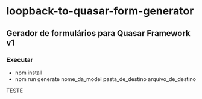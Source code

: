 # loopback-to-quasar-form-generator

## Gerador de formulários para Quasar Framework v1

### Executar

* npm install
* npm run generate nome_da_model pasta_de_destino arquivo_de_destino

TESTE
